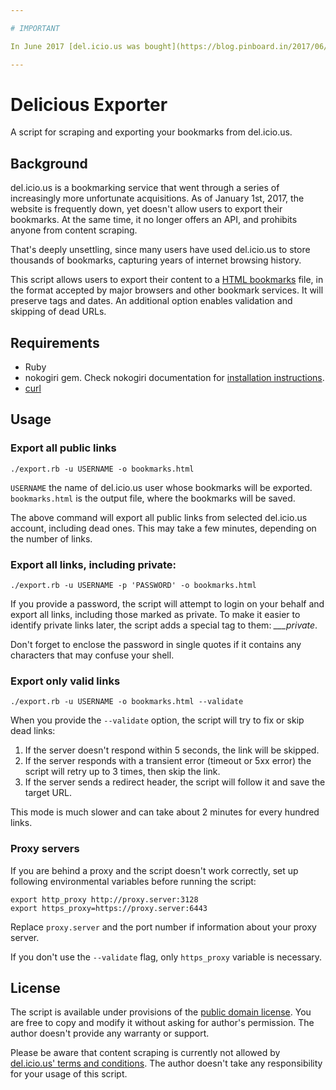 ```yaml
---

# IMPORTANT

In June 2017 [del.icio.us was bought](https://blog.pinboard.in/2017/06/pinboard_acquires_delicious/) by Maciej Ceglowski, the founder of Pinboard. He restored the export functionality in del.icio.us, so you don't need this script anymore. Please use the built-in [export instead](https://del.icio.us/export).

---
```



# Delicious Exporter

A script for scraping and exporting your bookmarks from del.icio.us.

## Background

del.icio.us is a bookmarking service that went through a series of increasingly more unfortunate acquisitions. As of January 1st, 2017, the website is frequently down, yet doesn't allow users to export their bookmarks. At the same time, it no longer offers an API, and prohibits anyone from content scraping.

That's deeply unsettling, since many users have used del.icio.us to store thousands of bookmarks, capturing years of internet browsing history.

This script allows users to export their content to a [HTML bookmarks](https://msdn.microsoft.com/en-us/library/aa753582.aspx "Netscape Bookmark File Format") file, in the format accepted by major browsers and other bookmark services. It will preserve tags and dates. An additional option enables validation and skipping of dead URLs.


## Requirements

* Ruby
* nokogiri gem. Check nokogiri documentation for [installation instructions](http://www.nokogiri.org/tutorials/installing_nokogiri.html).
* [curl](https://curl.haxx.se/download.html)

## Usage

### Export all public links

`./export.rb -u USERNAME -o bookmarks.html`

`USERNAME` the name of del.icio.us user whose bookmarks will be exported. `bookmarks.html` is the output file, where the bookmarks will be saved.

The above command will export all public links from selected del.icio.us account, including dead ones. This may take a few minutes, depending on the number of links.

### Export all links, including private:

`./export.rb -u USERNAME -p 'PASSWORD' -o bookmarks.html`

If you provide a password, the script will attempt to login on your behalf and export all links, including those marked as private. To make it easier to identify private links later, the script adds a special tag to them: *___private*.

Don't forget to enclose the password in single quotes if it contains any characters that may confuse your shell.

### Export only valid links

`./export.rb -u USERNAME -o bookmarks.html --validate`

When you provide the `--validate` option, the script will try to fix or skip dead links:

1. If the server doesn't respond within 5 seconds, the link will be skipped.
2. If the server responds with a transient error (timeout or 5xx error) the script will retry up to 3 times, then skip the link.
3. If the server sends a redirect header, the script will follow it and save the target URL.

This mode is much slower and can take about 2 minutes for every hundred links.

### Proxy servers

If you are behind a proxy and the script doesn't work correctly, set up following environmental variables before running the script:

```
export http_proxy http://proxy.server:3128
export https_proxy=https://proxy.server:6443
```

Replace `proxy.server` and the port number if information about your proxy server.

If you don't use the `--validate` flag, only `https_proxy` variable is necessary.


## License

The script is available under provisions of the [public domain license](https://creativecommons.org/publicdomain/zero/1.0/). You are free to copy and modify it without asking for author's permission. The author doesn't provide any warranty or support.

Please be aware that content scraping is currently not allowed by [del.icio.us' terms and conditions](https://del.icio.us/terms). The author doesn't take any responsibility for your usage of this script.
